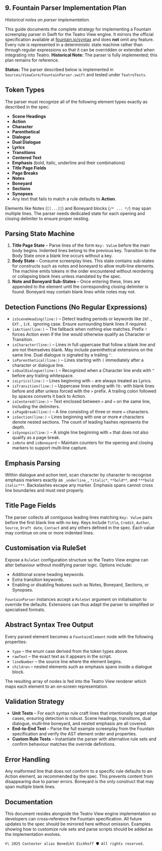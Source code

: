 ## 9. Fountain Parser Implementation Plan
_Historical notes on parser implementation._

This guide documents the complete strategy for implementing a Fountain screenplay parser in Swift for the Teatro View engine. It mirrors the official specification available at [fountain.io/syntax](https://fountain.io/syntax/) and does **not** omit any feature. Every rule is represented in a deterministic state machine rather than through regular expressions so that it can be overridden or extended when integrating into Teatro.
**Historical Note:** The parser is fully implemented; this plan remains for reference.

**Status:** The parser described below is implemented in `Sources/ViewCore/FountainParser.swift` and tested under `TeatroTests`.

## Token Types

The parser must recognize all of the following element types exactly as described in the spec:

- **Scene Headings**
- **Action**
- **Character**
- **Parenthetical**
- **Dialogue**
- **Dual Dialogue**
- **Lyrics**
- **Transitions**
- **Centered Text**
- **Emphasis** (bold, italic, underline and their combinations)
- **Title Page Fields**
- **Page Breaks**
- **Notes**
- **Boneyard**
- **Sections**
- **Synopses**
- Any text that fails to match a rule defaults to **Action**.

Elements like Notes (`[[...]]`) and Boneyard blocks (`/* ... */`) may span multiple lines. The parser needs dedicated state for each opening and closing delimiter to ensure proper nesting.

## Parsing State Machine

1. **Title Page State** – Parse lines of the form `Key: Value` before the main body begins. Indented lines belong to the previous key. Transition to the Body State once a blank line occurs without a key.
2. **Body State** – Consume screenplay lines. This state contains sub‑states for constructs such as notes and boneyard to allow multi‑line elements. The machine emits tokens in the order encountered without reordering or collapsing blank lines unless mandated by the spec.
3. **Note and Boneyard Sub‑States** – Once entering these, lines are appended to the element until the corresponding closing delimiter is found. Boneyard may contain blank lines while notes may not.

## Detection Functions (No Regular Expressions)

- `isSceneHeading(line:)` – Detect leading periods or keywords like `INT.`, `EXT.`, `I/E.` ignoring case. Ensure surrounding blank lines if required.
- `isAction(line:)` – The fallback when nothing else matches. Prefix `!` forces Action even if the line would otherwise qualify as Character or Transition.
- `isCharacter(line:)` – Lines in full uppercase that follow a blank line and are not themselves blank. May include parenthetical extensions on the same line. Dual dialogue is signaled by a trailing `^`.
- `isParenthetical(line:)` – Lines starting with `(` immediately after a character or dialogue line.
- `isDualDialogue(line:)` – Recognized when a Character line ends with `^` before any trailing whitespace.
- `isLyrics(line:)` – Lines beginning with `~` are always treated as Lyrics.
- `isTransition(line:)` – Uppercase lines ending with `TO:` with blank lines before and after unless forced with the `>` prefix. A trailing colon followed by spaces converts it back to Action.
- `isCentered(line:)` – Text enclosed between `>` and `<` on the same line, including the delimiters.
- `isPageBreak(line:)` – A line consisting of three or more `=` characters.
- `isSection(line:)` – Lines beginning with one or more `#` characters denote nested sections. The count of leading hashes represents the depth.
- `isSynopsis(line:)` – A single line beginning with `=` that does not also qualify as a page break.
- `isNote` and `isBoneyard` – Maintain counters for the opening and closing markers to support multi‑line capture.

## Emphasis Parsing

Within dialogue and action text, scan character by character to recognise emphasis markers exactly as `_underline_`, `*italic*`, `**bold**`, and `***bold italic***`. Backslashes escape any marker. Emphasis spans cannot cross line boundaries and must nest properly.

## Title Page Fields

The parser collects all contiguous leading lines matching `Key: Value` pairs before the first blank line with no key. Keys include `Title`, `Credit`, `Author`, `Source`, `Draft date`, `Contact` and any others defined in the spec. Each value may continue on one or more indented lines.

## Customisation via RuleSet

Expose a `RuleSet` configuration structure so the Teatro View engine can alter behaviour without modifying parser logic. Options include:

- Additional scene heading keywords.
- Extra transition keywords.
- Enabling or disabling features such as Notes, Boneyard, Sections, or Synopses.

`FountainParser` instances accept a `RuleSet` argument on initialisation to override the defaults. Extensions can thus adapt the parser to simplified or specialised formats.

## Abstract Syntax Tree Output

Every parsed element becomes a `FountainElement` node with the following properties:

- `type` – the enum case derived from the token types above.
- `rawText` – the exact text as it appears in the script.
- `lineNumber` – the source line where the element begins.
- `children` – nested elements such as emphasis spans inside a dialogue block.

The resulting array of nodes is fed into the Teatro View renderer which maps each element to an on‑screen representation.

## Validation Strategy

- **Unit Tests** – For each syntax rule craft lines that intentionally target edge cases, ensuring detection is robust. Scene headings, transitions, dual dialogue, multi‑line boneyard, and nested emphasis are all covered.
- **End‑to‑End Test** – Parse the full example screenplay from the Fountain specification and verify the AST element order and properties.
- **Custom Rule Tests** – Instantiate the parser with alternative rule sets and confirm behaviour matches the override definitions.

## Error Handling

Any malformed line that does not conform to a specific rule defaults to an Action element, as recommended by the spec. This prevents content from disappearing due to parser errors. Boneyard is the only construct that may span multiple blank lines.

## Documentation

This document resides alongside the Teatro View engine implementation so developers can cross‑reference the Fountain specification. All future updates to the spec should be mirrored here without omission. Examples showing how to customize rule sets and parse scripts should be added as the implementation evolves.




`````text
©\ 2025 Contexter alias Benedikt Eickhoff 🛡️ All rights reserved.
`````
